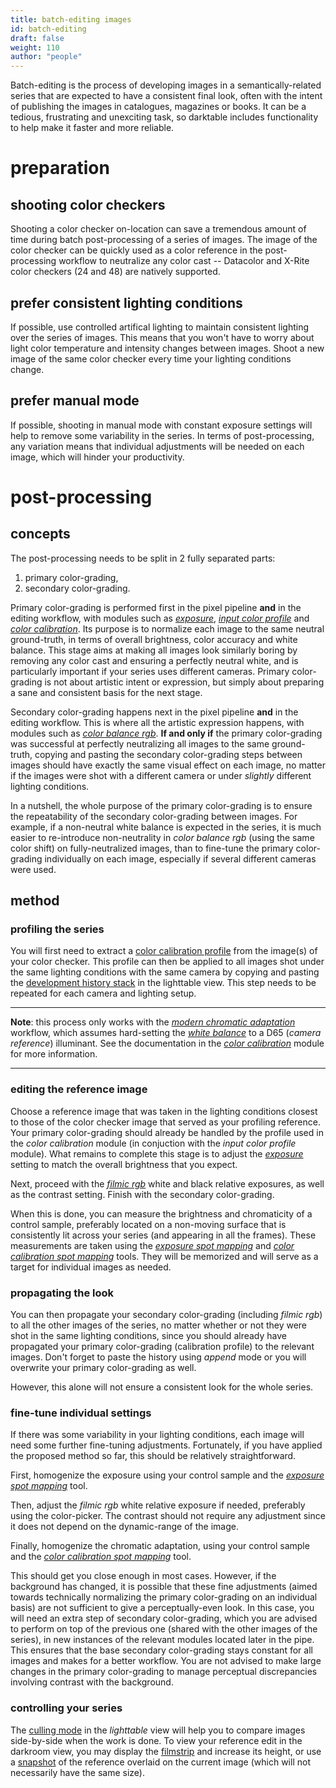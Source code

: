 ```yaml
---
title: batch-editing images
id: batch-editing
draft: false
weight: 110
author: "people"
---
```


Batch-editing is the process of developing images in a semantically-related series that are expected to have a consistent final look, often with the intent of publishing the images in catalogues, magazines or books. It can be a tedious, frustrating and unexciting task, so darktable includes functionality to help make it faster and more reliable.

# preparation

## shooting color checkers

Shooting a color checker on-location can save a tremendous amount of time during batch post-processing of a series of images. The image of the color checker can be quickly used as a color reference in the post-processing workflow to neutralize any color cast -- Datacolor and X-Rite color checkers (24 and 48) are natively supported.

## prefer consistent lighting conditions

If possible, use controlled artifical lighting to maintain consistent lighting over the series of images. This means that you won't have to worry about light color temperature and intensity changes between images. Shoot a new image of the same color checker every time your lighting conditions change.

## prefer manual mode

If possible, shooting in manual mode with constant exposure settings will help to remove some variability in the series. In terms of post-processing, any variation means that individual adjustments will be needed on each image, which will hinder your productivity.

# post-processing

## concepts

The post-processing needs to be split in 2 fully separated parts:

1. primary color-grading,
2. secondary color-grading.

Primary color-grading is performed first in the pixel pipeline **and** in the editing workflow, with modules such as [_exposure_](../module-reference/processing-modules/exposure.md), [_input color profile_](../module-reference/processing-modules/input-color-profile.md) and [_color calibration_](../module-reference/processing-modules/color-calibration.md). Its purpose is to normalize each image to the same neutral ground-truth, in terms of overall brightness, color accuracy and white balance. This stage aims at making all images look similarly boring by removing any color cast and ensuring a perfectly neutral white, and is particularly important if your series uses different cameras. Primary color-grading is not about artistic intent or expression, but simply about preparing a sane and consistent basis for the next stage.

Secondary color-grading happens next in the pixel pipeline **and** in the editing workflow. This is where all the artistic expression happens, with modules such as [_color balance rgb_](../module-reference/processing-modules/color-balance-rgb.md). **If and only if** the primary color-grading was successful at perfectly neutralizing all images to the same ground-truth, copying and pasting the secondary color-grading steps between images should have exactly the same visual effect on each image, no matter if the images were shot with a different camera or under _slightly_ different lighting conditions.

In a nutshell, the whole purpose of the primary color-grading is to ensure the repeatability of the secondary color-grading between images. For example, if a non-neutral white balance is expected in the series, it is much easier to re-introduce non-neutrality in _color balance rgb_ (using the same color shift) on fully-neutralized images, than to fine-tune the primary color-grading individually on each image, especially if several different cameras were used.

## method

### profiling the series

You will first need to extract a [color calibration profile](../module-reference/processing-modules/color-calibration.md#extracting-settings-using-a-color-checker) from the image(s) of your color checker. This profile can then be applied to all images shot under the same lighting conditions with the same camera by copying and pasting the [development history stack](../module-reference/utility-modules/lighttable/history-stack.md) in the lighttable view. This step needs to be repeated for each camera and lighting setup.

---

**Note**: this process only works with the [_modern chromatic adaptation_](../preferences-settings/processing.md#image-processing) workflow, which assumes hard-setting the [_white balance_](../module-reference/processing-modules/white-balance.md) to a D65 (_camera reference_) illuminant. See the documentation in the [_color calibration_](../module-reference/processing-modules/color-calibration.md#white-balance-in-the-chromatic-adaptation-transformation-cat-tab) module for more information.

---

### editing the reference image

Choose a reference image that was taken in the lighting conditions closest to those of the color checker image that served as your profiling reference. Your primary color-grading should already be handled by the profile used in the _color calibration_ module (in conjuction with the _input color profile_ module). What remains to complete this stage is to adjust the [_exposure_](../module-reference/processing-modules/exposure.md) setting to match the overall brightness that you expect.

Next, proceed with the [_filmic rgb_](../module-reference/processing-modules/filmic-rgb.md#scene) white and black relative exposures, as well as the contrast setting. Finish with the secondary color-grading.

When this is done, you can measure the brightness and chromaticity of a control sample, preferably located on a non-moving surface that is consistently lit across your series (and appearing in all the frames). These measurements are taken using the [_exposure spot mapping_](../module-reference/processing-modules/exposure.md#spot-exposure-mapping) and [_color calibration spot mapping_](../module-reference/processing-modules/color-calibration.md#spot-color-mapping) tools. They will be memorized and will serve as a target for individual images as needed.

### propagating the look

You can then propagate your secondary color-grading (including _filmic rgb_) to all the other images of the series, no matter whether or not they were shot in the same lighting conditions, since you should already have propagated your primary color-grading (calibration profile) to the relevant images. Don't forget to paste the history using _append_ mode or you will overwrite your primary color-grading as well.

However, this alone will not ensure a consistent look for the whole series.

### fine-tune individual settings

If there was some variability in your lighting conditions, each image will need some further fine-tuning adjustments. Fortunately, if you have applied the proposed method so far, this should be relatively straightforward.

First, homogenize the exposure using your control sample and the [_exposure spot mapping_](../module-reference/processing-modules/exposure.md#spot-exposure-mapping) tool.

Then, adjust the _filmic rgb_ white relative exposure if needed, preferably using the color-picker. The contrast should not require any adjustment since it does not depend on the dynamic-range of the image.

Finally, homogenize the chromatic adaptation, using your control sample and the [_color calibration spot mapping_](../module-reference/processing-modules/color-calibration.md#spot-color-mapping) tool.

This should get you close enough in most cases. However, if the background has changed, it is possible that these fine adjustments (aimed towards technically normalizing the primary color-grading on an individual basis) are not sufficient to give a perceptually-even look. In this case, you will need an extra step of secondary color-grading, which you are advised to perform on top of the previous one (shared with the other images of the series), in new instances of the relevant modules located later in the pipe. This ensures that the base secondary color-grading stays constant for all images and makes for a better workflow. You are not advised to make large changes in the primary color-grading to manage perceptual discrepancies involving contrast with the background.

### controlling your series

The [culling mode](../lighttable/lighttable-modes/culling.md) in the _lighttable_ view will help you to compare images side-by-side when the work is done. To view your reference edit in the darkroom view, you may display the [filmstrip](../module-reference/utility-modules/shared/filmstrip.md) and increase its height, or use a [snapshot](../module-reference/utility-modules/darkroom/snapshots.md) of the reference overlaid on the current image (which will not necessarily have the same size).
